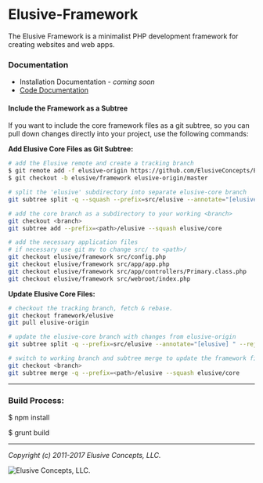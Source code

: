Elusive-Framework
=================
The Elusive Framework is a minimalist PHP development framework for creating websites and web apps.

### Documentation
+ Installation Documentation - _coming soon_
+ [Code Documentation](http://rawgit.com/ElusiveConcepts/Elusive-Framework/master/docs/index.html)

#### Include the Framework as a Subtree
If you want to include the core framework files as a git subtree, so you can pull down changes directly into your project, use the following commands:

__Add Elusive Core Files as Git Subtree:__
```bash
# add the Elusive remote and create a tracking branch
$ git remote add -f elusive-origin https://github.com/ElusiveConcepts/Elusive-Framework.git
$ git checkout -b elusive/framework elusive-origin/master

# split the 'elusive' subdirectory into separate elusive-core branch
git subtree split -q --squash --prefix=src/elusive --annotate="[elusive]" --rejoin -b elusive/core

# add the core branch as a subdirectory to your working <branch>
git checkout <branch>
git subtree add --prefix=<path>/elusive --squash elusive/core

# add the necessary application files
# if necessary use git mv to change src/ to <path>/
git checkout elusive/framework src/config.php
git checkout elusive/framework src/app/app.php
git checkout elusive/framework src/app/controllers/Primary.class.php
git checkout elusive/framework src/webroot/index.php
```

__Update Elusive Core Files:__
```bash
# checkout the tracking branch, fetch & rebase.
git checkout framework/elusive 
git pull elusive-origin

# update the elusive-core branch with changes from elusive-origin
git subtree split -q --prefix=src/elusive --annotate="[elusive] " --rejoin -b elusive/core

# switch to working branch and subtree merge to update the framework files
git checkout <branch>
git subtree merge -q --prefix=<path>/elusive --squash elusive/core
```

---

### Build Process:

$ npm install

$ grunt build

---

_Copyright (c) 2011-2017 Elusive Concepts, LLC._

![Elusive Concepts, LLC.](https://elusive-concepts.com/images/ui/ec_logo.png "Elusive Concepts, LLC.")
